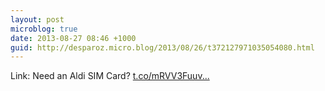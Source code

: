 ```yaml
---
layout: post
microblog: true
date: 2013-08-27 08:46 +1000
guid: http://desparoz.micro.blog/2013/08/26/t372127971035054080.html
---
```

Link: Need an Aldi SIM Card? [t.co/mRVV3Fuuv...](http://t.co/mRVV3FuuvA)
